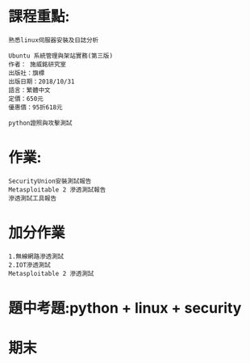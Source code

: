 # 課程重點:
```
熟悉linux伺服器安裝及日誌分析
```
```
Ubuntu 系統管理與架站實務(第三版)
作者： 施威銘研究室  
出版社：旗標  
出版日期：2018/10/31
語言：繁體中文
定價：650元
優惠價：95折618元
```
```
python證照與攻擊測試
```


# 作業:
```
SecurityUnion安裝測試報告
Metasploitable 2 滲透測試報告
滲透測試工具報告
```
# 加分作業
```
1.無線網路滲透測試
2.IOT滲透測試
Metasploitable 2 滲透測試
```

# 題中考題:python + linux + security

# 期末
